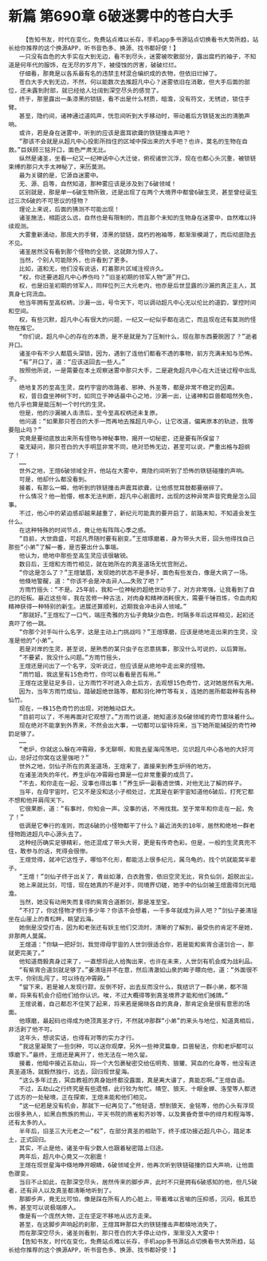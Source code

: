# 新篇 第690章 6破迷雾中的苍白大手
        【告知书友，时代在变化，免费站点难以长存，手机app多书源站点切换看书大势所趋，站长给你推荐的这个换源APP，听书音色多、换源、找书都好使！】
       一只没有血色的大手实在大到无边，看不到尽头，迷雾被吹散部分，露出腐朽的袖子，不知道是何年代的服饰，在无尽的岁月下，被侵蚀的厉害，破破烂烂。
       仔细看，那竟是以各系最有名的违禁主材混合编织成的衣物，但依旧烂掉了。
       苍白大手大到无边，不然，何以能数次去推超凡中心？迷雾依旧在消散，但大手后面的部位，还未露到肘部，就已经给人壮阔到深空尽头的感觉了。
       终于，那里露出一条漆黑的锁链，看不出是什么材质，暗澹，没有符文，无锈迹，锁住手臂。
       甚至，隐约间，诸神通过道鸣声，恍忽间听到大手移动时，带动着后方铁链发出的清脆声响。
       或许，若是身在迷雾中，听到的应该是震耳欲聋的铁链撞击声吧？
       “那该不会就是从超凡中心投影所挡住的区域中探出来的大手吧？也许，莫名的生物在自救。”巨妖顾三铭开口，面色严肃无比。
       纵然是诸圣，坐看一纪又一纪神话中心大迁徙，俯视诸世沉浮，现在也都心头沉重，被锁链束缚的那只大手太神秘了，来历莫测。
       最为关键的是，它源自迷雾中。
       无、源、启等，自然知道，那种雾应该是涉及到了6破领域！
       区别就是，那是单一6破生物所致，还是出现了在两个大境界中都曾6破生灵，甚至曾经诞生过三次6破的不可思议的怪物？
       理论上来说，后面的猜测不可能出现！
       诸圣施法，相距这么远，自然也是有限制的，而且那个未知的生物身在迷雾中，自然难以持续观测。
       大雾重新涌动，那庞大的手臂，漆黑的锁链，腐朽的袍袖等，都渐渐模湖了，而后彻底隐去不见。
       诸圣居然没有看到那个怪物的全貌，这就颇为惊人了。
       当然，个别人可能除外，也许看到了更多。
       比如，道和无，他们没有说话，盯着那片区域注视许久。
       “权，你还要进超凡中心养伤吗？”旧圣初期的领军人物“源”开口。
       权，也是旧圣初期的领军人，同样位列三大元老内，他亦是后世显露的沙漏的真正主人，其真身七窍流血。
       他当年拥有至高权柄，沙漏一出，号令天下，可以调动超凡中心无以伦比的道韵，掌控时间和空间。
       权，有些沉默，超凡中心有很大的问题，一纪又一纪似乎都在逃亡，而且现在还有莫测的怪物在推它。
       “你们说，超凡中心的存在的本质，是不是就是为了压制什么，现在那东西要脱困了？”逝者开口。
       诸圣中有不少人都眉头深锁，因为，遇到了连他们都看不透的事物，前方充满未知与恐怖。
       “有”开口了，道：“应该送回去一些人。”
       按照他所说，一是需要在本土观察迷雾中那只大手，二是避免超凡中心在大迁徙过程中出乱子。
       绝地复苏的至高生灵，腐朽宇宙的改路者、邪神、外圣等，都是非常不稳定的因素。
       权，昔日盘坐神树下时，如同立于神话最中心之地，沙漏一出，让诸神和巨兽都暗然失色，他几乎也算是能压制一个时代的生灵。
       但是，他的沙漏被人击溃后，至今至高权柄还未复原。
       他问道：“如果那只苍白的大手一而再地去推超凡中心，让它改道，偏离原本的轨迹，我等要阻止吗？”
       究竟是要彻底放出来所有怪物与神秘事物，揭开一切秘密，还是要有所保留？
       毫无疑问，那只苍白的大手明显非常不同，绝对恐怖无边，甚至可以说，严重出格与超纲了！
       ……
       世外之地，王煊6破领域全开，他站在大雾中，竟隐约间听到了恐怖的铁链碰撞的声响。
       可是，他却什么都没看到。
       接着，有那么一瞬，他听到的铁链撞击声震耳欲聋，让他感觉耳鼓都要崩碎了。
       什么情况？他一脸懵，根本无法判断，超凡中心剧震时，出现的这种异常声音究竟是怎么回事。
       不过，他心中的紧迫感却越来越重了，新纪元可能真的要开启了，前路未知，不知道会发生什么。
       在这种特殊的时间节点，竟让他有阵阵心季之感。
       “目前，大世鼎盛，可超凡界随时要有剧变。”王煊琢磨着，身为带头大哥，回头他得找自己那些“小弟”了解一番，是否要出什么事端。
       他认为，绝地中那些至高生灵应该很敏锐。
       数日后，王煊和方雨竹相见，就在她所在的真圣道场无忧宫附近。
       “你这是怎么了？”王煊皱眉，发现她的状态不是多好，面色有些发白，像是大病了一场。
       他倏地警醒，道：“你该不会是冲击异人……失败了吧？”
       方雨竹摇头：“不是。25年前，我和一位神秘的超绝世动手了，对方非常强，让我看到了自己的短板。最近这些年，我在苦修一种古法，对肉身和精神消耗很大，需要千锤百炼，令血肉和精神获得一种特别的新生。进展还算顺利，近期我会冲击异人领域。”
       “那就好。”王煊松了一口气，端庄秀雅的方仙子竟缺少血色，时隔多年后这样相见，起初还真吓了他一跳。
       “你那个对手叫什么名字，这是主动上门挑战吗？”王煊琢磨，应该是绝地走出来的生灵，没准是他的“小弟”。
       若是对岸的生灵，甚至说，是熟悉的某只虫子在恣意挑事，那没什么可说的，以后算账。
       “不要紧，我没什么问题。”方雨竹摇头，
       王煊还是问出了一个名字，没听说过，但应该是从绝地中走出来的怪物。
       “雨竹姐，我这里有15色奇竹，你可以看看是否有用。”
       王煊在这里驻足多日，让方雨竹不时进入命土后方，去观想15色奇竹，这对她居然有大用。
       因为，当年方雨竹成仙，踏破超绝世路等，都和羽化神竹等有关，连她的居所都栽种有各种仙竹。
       现在，一株15色奇竹的出现，对她触动巨大。
       “目前可以了，不用再面对它观想了。”方雨竹说道，她知道涉及6破领域的奇竹意味着什么。
       现在绝对不能拿到外界来，不然会出大事，一切都可以留待将来，当下她所能捕捉的奇竹神韵足够了。
       ……
       “老炉，你就这么躲在冲霄殿，多无聊啊，和我去星海闯荡吧，见识超凡中心各地的大好河山，总好过你窝在这里强吧？”
       世外之地，剑仙子所在的真圣道场，王煊来了，直接来到养生炉待的地方。
       在诸圣消失的年代，养生炉在冲霄殿也算是一位非常重要的成员了。
       “不去，和你走在一起，没事也得出事！”养生炉一副看透世情，对他无比了解的样子。
       当年，在母宇宙时，它又不是没和这小子相处过，尤其是在新宇宙知道他6破后，打死它都不想和他并肩闯天下。
       它很果断，道：“有事时，你知会一声。没事的话，不用找我。至于常年和你走在一起，免了！”
       低调是它奉行的准则，而这6破的小怪物都干了什么？最近消失的10年，居然和绝地一群老怪物跑进超凡中心源头去了。
       这种经历确实足够精彩，他还混成了带头大哥，更是有传奇色彩。但是，一般的生灵真兜不住，敢参与的话，死得会很惨。
       王煊觉得，就冲它这性子，哪怕不化形，都能活上很多纪元，属乌龟的，找个坑就能窝半辈子。
       “王煊！”剑仙子终于出关了，青丝如瀑，白衣胜雪，依旧空灵无比，背负仙剑，超脱出尘。
       她上来就比剑，可惜，现在她真的不是对手，同境界切磋，她手中的仙剑被王煊震得剑光暗澹。
       当然，她没有动用失而复得的紫宵合道断剑，那是准至宝。
       “不打了，你这怪物才修行多少年？你该不会想着，一千多年就成为异人吧？”剑仙子姜清瑶坐在山崖上的青松畔，眺望云海。
       她倒是没受打击，因为和老张还有妖主他们交流时，清晰的了解到，最受伤的肯定不是她，非那两人莫属。
       王煊道：“你缺一把好剑，我觉得母宇宙的人世剑很适合你，若是能和紫宵合道剑合一，那就更完美了。”
       他知道商毅真身过来了，一直想将此人给掏出来，也许在未来，人世剑有机会成为战利品。
       “有紫宵合道剑就足够了。”姜清瑶并不在意，然后清澈如山泉的眸子瞟向他，道：“外面很不太平，你别乱闯了，可以待在冲霄殿。”
       “留下来，若是被人发现行踪，反倒不好，出去反而没什么，我结识了一群小弟，都不简单，将来有机会介绍他们给你认识。唉，不过大概得等到真圣境界才能和他们摊牌。”
       王煊说着，自己都忍不住笑了起来，将来若是揭晓各自的真身，那肯定会是很有意思的场面。
       他琢磨，最起码也得成为绝顶真圣才行，不然就冲那群“小弟”的来头与地位，知道真相后，非活剥了他不可。
       这年头，想说实话，也得有对等的实力才行。
       “我这里凝聚了一些剑种，可以送你观摩，另外一些神灵篇章，巨兽秘法，你和老炉都可以琢磨下。”最终，王煊还是离开了，他无法在一地久留。
       接着，他暗中接近五劫山，将一个大包裹秘密交给伍明秀、狼獾、冥血的化身等，他没有进真圣道场，就毅然独行，远去，回归现世星海。
       “这么多年过去，冥血教祖的真身始终都没露面，真是离大谱了，真能忍啊。”王煊自语。
       不过，五劫山之行终究是有些遗憾，此行较为匆忙。晴空、狼天、十眼金蝉、洛莹等人都进了远方的一处秘境，正在探索，王煊未能和他们相见。
       “这一纪若是没有机会，那就下一纪再见了。”他轻语，想到狼天、金铭等，他的心头有浮现出很多熟人，如黑白熊族的熊山，平天书院的燕雀和齐妙等，以及黄昏奇景中的绯月和程海等，还有太多的人。
       半年后，旧圣三大元老之一“权”，在部分真圣的相助下，终于成功接近超凡中心，踏足本土，正式回归。
       其实，不止是他，诸圣中有少数人也跟着秘密踏上归途。
       两年后，超凡中心竟又一次剧震！
       王煊在现世星海中倏地睁开眼睛，6破领域全开，他再次听到铁链碰撞的巨大声响，让他面色骤变。
       当日不止如此，在那深空尽头，居然传来的脚步声，此时不只是拥有6破感知的他，但凡5破者，还有异人以及真圣都清晰地听到了。
       那脚步声，竟无比可怕，像是踩在所有人的心脏上，带着难以言喻的压抑感，沉闷，极其恐怖，甚至可以说极端瘆人。
       像是有一个庞然大物，正在坚定不移地从远方走来。
       甚至，在这脚步声响起的刹那，王煊耳畔那巨大的铁链撞击声都倏地消失了。
       而在那深空尽头，诸圣则看到，那只苍白的大手停止动作，渐渐没入大雾中！
       【告知书友，时代在变化，免费站点难以长存，手机app多书源站点切换看书大势所趋，站长给你推荐的这个换源APP，听书音色多、换源、找书都好使！】